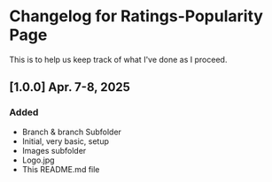 # Changelog for Ratings-Popularity Page

This is to help us keep track of what I've done as I proceed.

## [1.0.0] Apr. 7-8, 2025
### Added
- Branch & branch Subfolder
- Initial, very basic, setup 
- Images subfolder
- Logo.jpg
- This README.md file